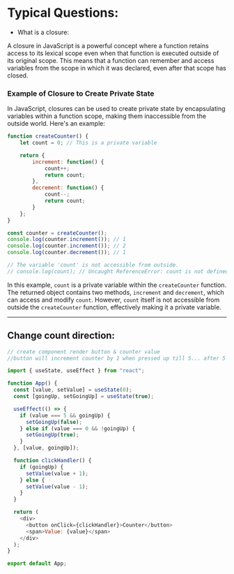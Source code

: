 # Typical Questions:

- What is a closure:

A closure in JavaScript is a powerful concept where a function retains access to its lexical scope even when that function is executed outside of its original scope. This means that a function can remember and access variables from the scope in which it was declared, even after that scope has closed.

### Example of Closure to Create Private State
In JavaScript, closures can be used to create private state by encapsulating variables within a function scope, making them inaccessible from the outside world. Here's an example:

```js
function createCounter() {
    let count = 0; // This is a private variable

    return {
        increment: function() {
            count++;
            return count;
        },
        decrement: function() {
            count--;
            return count;
        }
    };
}

const counter = createCounter();
console.log(counter.increment()); // 1
console.log(counter.increment()); // 2
console.log(counter.decrement()); // 1

// The variable 'count' is not accessible from outside.
// console.log(count); // Uncaught ReferenceError: count is not defined
```

In this example, `count` is a private variable within the `createCounter` function. The returned object contains two methods, `increment` and `decrement`, which can access and modify `count`. However, `count` itself is not accessible from outside the `createCounter` function, effectively making it a private variable.

---


## Change count direction:

```js
// create component render button & counter value
//button will increment counter by 1 when pressed up till 5... after 5 button will decrement.

import { useState, useEffect } from "react";

function App() {
  const [value, setValue] = useState(0);
  const [goingUp, setGoingUp] = useState(true);

  useEffect(() => {
    if (value === 5 && goingUp) {
      setGoingUp(false);
    } else if (value === 0 && !goingUp) {
      setGoingUp(true);
    }
  }, [value, goingUp]);

  function clickHandler() {
    if (goingUp) {
      setValue(value + 1);
    } else {
      setValue(value - 1);
    }
  }

  return (
    <div>
      <button onClick={clickHandler}>Counter</button>
      <span>Value: {value}</span>
    </div>
  );
}

export default App;


```
